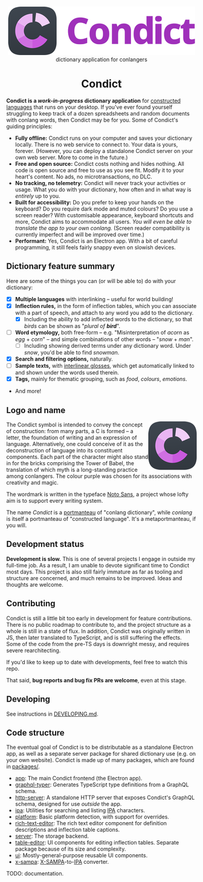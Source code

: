<div align="center">
  <p>
    <img src="https://raw.githubusercontent.com/arimah/condict/master/docs/logo-full.png" alt="Condict symbol and logo">
    <br>
    dictionary application for conlangers
  </p>

  <h1>Condict</h1>
</div>

**Condict is a _work-in-progress_ dictionary application** for [constructed languages][conlang] that runs on your desktop. If you've ever found yourself struggling to keep track of a dozen spreadsheets and random documents with conlang words, then Condict may be for you. Some of Condict's guiding principles:

* **Fully offline:** Condict runs on your computer and saves your dictionary locally. There is no web service to connect to. Your data is yours, forever. (However, you can deploy a standalone Condict server on your own web server. More to come in the future.)
* **Free and open source:** Condict costs nothing and hides nothing. All code is open source and free to use as you see fit. Modify it to your heart's content. No ads, no microtransactions, no DLC.
* **No tracking, no telemetry:** Condict will never track your activities or usage. What you do with your dictionary, how often and in what way is *entirely* up to you.
* **Built for accessibility:** Do you prefer to keep your hands on the keyboard? Do you require dark mode and muted colours? Do you use a screen reader? With customisable appearance, keyboard shortcuts and more, Condict aims to accommodate all users. _You will even be able to translate the app to your own conlang._ (Screen reader compatibility is currently imperfect and will be improved over time.)
* **Performant:** Yes, Condict is an Electron app. With a bit of careful programming, it still feels fairly snappy even on slowish devices.

[conlang]: https://en.wikipedia.org/wiki/Constructed_language

## Dictionary feature summary

Here are some of the things you can (or will be able to) do with your dictionary:

* [x] **Multiple languages** with interlinking – useful for world building!
* [x] **Inflection rules,** in the form of inflection tables, which you can associate with a part of speech, and attach to any word you add to the dictionary.
  - [x] Including the ability to add inflected words to the dictionary, so that _birds_ can be shown as "_plural of **bird**_".
* [ ] **Word etymology,** both free-form – e.g. "Misinterpretation of _acorn_ as _egg_ + _corn_" – and simple combinations of other words – "_snow_ + _man_".
  - [ ] Including showing derived terms under any dictionary word. Under _snow_, you'd be able to find _snowman_.
* [x] **Search and filtering options,** naturally.
* [ ] **Sample texts,** with [interlinear glosses][interlinear], which get automatically linked to and shown under the words used therein.
* [x] **Tags,** mainly for thematic grouping, such as _food_, _colours_, _emotions_.
* And more!

[interlinear]: https://en.wikipedia.org/wiki/Interlinear_gloss

## Logo and name

<img align="right" src="https://raw.githubusercontent.com/arimah/condict/master/docs/logo-symbol.png" alt="Condict symbol, a deconstructed letter C">

The Condict symbol is intended to convey the concept of construction: from many parts, a C is formed – a letter, the foundation of writing and an expression of language. Alternatively, one could conceive of it as the deconstruction of language into its constituent components. Each part of the character might also stand in for the bricks comprising the Tower of Babel, the translation of which myth is a long-standing practice among conlangers. The colour purple was chosen for its associations with creativity and magic.

The wordmark is written in the typeface [Noto Sans][noto], a project whose lofty aim is to support every writing system.

The name _Condict_ is a [portmanteau][] of "conlang dictionary", while _conlang_ is itself a portmanteau of "constructed language". It's a metaportmanteau, if you will.

[noto]: https://fonts.google.com/noto
[portmanteau]: https://en.wikipedia.org/wiki/Portmanteau

## Development status

**Development is slow.** This is one of several projects I engage in outside my full-time job. As a result, I am unable to devote significant time to Condict most days. This project is also still fairly immature as far as tooling and structure are concerned, and much remains to be improved. Ideas and thoughts are welcome.

## Contributing

Condict is still a little bit too early in development for feature contributions. There is no public roadmap to contribute to, and the project structure as a whole is still in a state of flux. In addition, Condict was originally written in JS, then later translated to TypeScript, and is still suffering the effects. Some of the code from the pre-TS days is downright messy, and requires severe rearchitecting.

If you'd like to keep up to date with developments, feel free to watch this repo.

That said, **bug reports and bug fix PRs are welcome**, even at this stage.

## Developing

See instructions in [DEVELOPING.md](./DEVELOPING.md).

## Code structure

The eventual goal of Condict is to be distributable as a standalone Electron app, as well as a separate server package for shared dictionary use (e.g. on your own website). Condict is made up of many packages, which are found in [packages/](./packages).

* [app](./packages/app): The main Condict frontend (the Electron app).
* [graphql-typer](./packages/graphql-typer): Generates TypeScript type definitions from a GraphQL schema.
* [http-server](./packages/http-server): A standalone HTTP server that exposes Condict's GraphQL schema, designed for use *outside* the app.
* [ipa](./packages/ipa): Utilities for searching and listing [IPA][] characters.
* [platform](./packages/platform): Basic platform detection, with support for overrides.
* [rich-text-editor](./packages/rich-text-editor): The rich text editor component for definition descriptions and inflection table captions.
* [server](./packages/server): The storage backend.
* [table-editor](./packages/table-editor): UI components for editing inflection tables. Separate package because of its size and complexity.
* [ui](./packages/ui): Mostly-general-purpose reusable UI components.
* [x-sampa](./packages/x-sampa): [X-SAMPA][xsampa]-to-[IPA][] converter.

TODO: documentation.

[ipa]: https://en.wikipedia.org/wiki/International_Phonetic_Alphabet
[xsampa]: https://en.wikipedia.org/wiki/X-SAMPA

